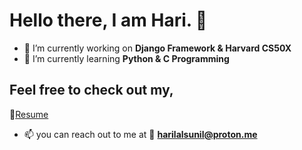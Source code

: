 # Hello there, I am Hari. 👋

- 🔭 I’m currently working on **Django Framework & Harvard CS50X**
- 🌱 I’m currently learning **Python & C Programming**
## Feel free to check out my,
 📄[Resume](https://drive.google.com/file/d/1Q3MXX9OZNzmtb95FTnbV2oaYZbFPpjua/view?usp=drive_link)
- 📫 you can reach out to me at 📩 **harilalsunil@proton.me**

<!--
**harilal766/harilal766** is a ✨ _special_ ✨ repository because its `README.md` (this file) appears on your GitHub profile.

Here are some ideas to get you started:

- 🔭 I’m currently working on ...
- 🌱 I’m currently learning ...
- 👯 I’m looking to collaborate on ...
- 🤔 I’m looking for help with ...
- 💬 Ask me about ...
- 📫 How to reach me: ...
- 😄 Pronouns: ...
- ⚡ Fun fact: ...
-->
